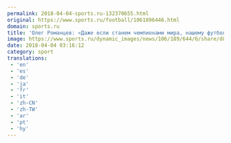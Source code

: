 ```yaml
---
permalink: 2018-04-04-sports.ru-132370655.html
original: https://www.sports.ru/football/1061896446.html
domain: sports.ru
title: 'Олег Романцев: «Даже если станем чемпионами мира, нашему футболу нужны перемены»'
image: https://www.sports.ru/dynamic_images/news/106/189/644/6/share/d8183f.png
date: 2018-04-04 03:16:12
category: sport
translations: 
 - 'en'
 - 'es'
 - 'de'
 - 'ja'
 - 'fr'
 - 'it'
 - 'zh-CN'
 - 'zh-TW'
 - 'ar'
 - 'pt'
 - 'hy'
---
```



